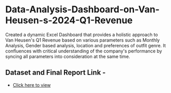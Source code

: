 # Data-Analysis-Dashboard-on-Van-Heusen-s-2024-Q1-Revenue
Created a dynamic Excel Dashboard that provides a holistic approach to Van Heusen's Q1 Revenue based on various parameters such as Monthly Analysis, Gender based analysis, location and preferences of outfit genre. It confluences with critical understanding of the company's performance by syncing all parameters into consideration at the same time.

## Dataset and Final Report Link -
- <a href="https://github.com/RiyonDas/Data-Analysis-Dashboard-on-Van-Heusen-s-2024-Q1-Revenue/blob/main/Van%20Heusen%20Q1%20Data%202024%20Analysis.xlsx">Click here to view
